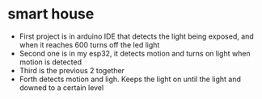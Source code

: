 # smart house
- First project is in arduino IDE that detects the light being exposed, and when it reaches 600 turns off the led light
- Second one is in my esp32, it detects motion and turns on light when motion is detected
- Third is the previous 2 together
- Forth detects motion and ligh. Keeps the light on until the light and downed to a certain level
